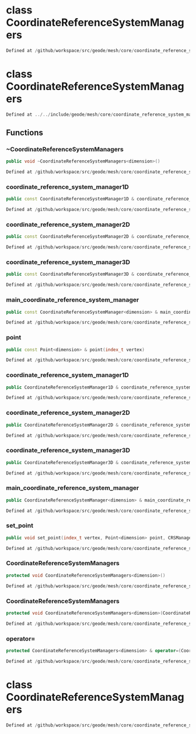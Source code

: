 # class CoordinateReferenceSystemManagers

```cpp
Defined at /github/workspace/src/geode/mesh/core/coordinate_reference_system_managers.cpp#263
```

# class CoordinateReferenceSystemManagers

```cpp
Defined at ../../include/geode/mesh/core/coordinate_reference_system_managers.h#43
```

## Functions

### ~CoordinateReferenceSystemManagers

```cpp
public void ~CoordinateReferenceSystemManagers<dimension>()
```

```cpp
Defined at /github/workspace/src/geode/mesh/core/coordinate_reference_system_managers.cpp#171
```

### coordinate_reference_system_manager1D

```cpp
public const CoordinateReferenceSystemManager1D & coordinate_reference_system_manager1D()
```

```cpp
Defined at /github/workspace/src/geode/mesh/core/coordinate_reference_system_managers.cpp#177
```

### coordinate_reference_system_manager2D

```cpp
public const CoordinateReferenceSystemManager2D & coordinate_reference_system_manager2D()
```

```cpp
Defined at /github/workspace/src/geode/mesh/core/coordinate_reference_system_managers.cpp#184
```

### coordinate_reference_system_manager3D

```cpp
public const CoordinateReferenceSystemManager3D & coordinate_reference_system_manager3D()
```

```cpp
Defined at /github/workspace/src/geode/mesh/core/coordinate_reference_system_managers.cpp#191
```

### main_coordinate_reference_system_manager

```cpp
public const CoordinateReferenceSystemManager<dimension> & main_coordinate_reference_system_manager()
```

```cpp
Defined at /github/workspace/src/geode/mesh/core/coordinate_reference_system_managers.cpp#198
```

### point

```cpp
public const Point<dimension> & point(index_t vertex)
```

```cpp
Defined at /github/workspace/src/geode/mesh/core/coordinate_reference_system_managers.cpp#206
```

### coordinate_reference_system_manager1D

```cpp
public CoordinateReferenceSystemManager1D & coordinate_reference_system_manager1D(CRSManagersKey )
```

```cpp
Defined at /github/workspace/src/geode/mesh/core/coordinate_reference_system_managers.cpp#214
```

### coordinate_reference_system_manager2D

```cpp
public CoordinateReferenceSystemManager2D & coordinate_reference_system_manager2D(CRSManagersKey )
```

```cpp
Defined at /github/workspace/src/geode/mesh/core/coordinate_reference_system_managers.cpp#221
```

### coordinate_reference_system_manager3D

```cpp
public CoordinateReferenceSystemManager3D & coordinate_reference_system_manager3D(CRSManagersKey )
```

```cpp
Defined at /github/workspace/src/geode/mesh/core/coordinate_reference_system_managers.cpp#228
```

### main_coordinate_reference_system_manager

```cpp
public CoordinateReferenceSystemManager<dimension> & main_coordinate_reference_system_manager(CRSManagersKey )
```

```cpp
Defined at /github/workspace/src/geode/mesh/core/coordinate_reference_system_managers.cpp#235
```

### set_point

```cpp
public void set_point(index_t vertex, Point<dimension> point, CRSManagersKey )
```

```cpp
Defined at /github/workspace/src/geode/mesh/core/coordinate_reference_system_managers.cpp#243
```

### CoordinateReferenceSystemManagers

```cpp
protected void CoordinateReferenceSystemManagers<dimension>()
```

```cpp
Defined at /github/workspace/src/geode/mesh/core/coordinate_reference_system_managers.cpp#148
```

### CoordinateReferenceSystemManagers

```cpp
protected void CoordinateReferenceSystemManagers<dimension>(CoordinateReferenceSystemManagers<dimension> && other)
```

```cpp
Defined at /github/workspace/src/geode/mesh/core/coordinate_reference_system_managers.cpp#154
```

### operator=

```cpp
protected CoordinateReferenceSystemManagers<dimension> & operator=(CoordinateReferenceSystemManagers<dimension> && other)
```

```cpp
Defined at /github/workspace/src/geode/mesh/core/coordinate_reference_system_managers.cpp#162
```



# class CoordinateReferenceSystemManagers

```cpp
Defined at /github/workspace/src/geode/mesh/core/coordinate_reference_system_managers.cpp#264
```

